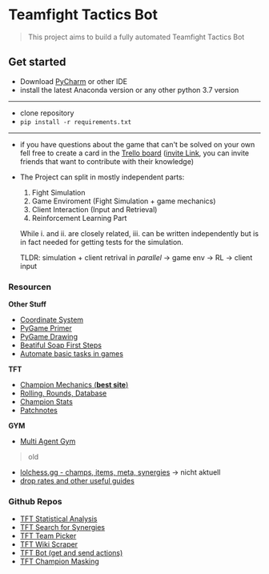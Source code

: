 # Teamfight Tactics Bot
> This project aims to build a fully automated Teamfight Tactics Bot

## Get started
* Download [PyCharm](https://www.jetbrains.com/pycharm/) or other IDE
* install the latest Anaconda version or any other python 3.7 version
***
* clone repository
* `pip install -r requirements.txt`
***
* if you have questions about the game that can't be solved on your own fell free to create a card in the [Trello board](https://trello.com/b/PiM2IKjo/team-fight-tactics-fragen) ([invite Link](https://trello.com/invite/b/PiM2IKjo/81dc0be800a58f3bba8084d4e450206a/team-fight-tactics-fragen), you can invite friends that want to contribute with their knowledge)

* The Project can split in mostly independent parts:
    1. Fight Simulation
    2. Game Enviroment (Fight Simulation + game mechanics)
    3. Client Interaction (Input and Retrieval) 
    4. Reinforcement Learning Part
    
    While i. and ii. are closely related, iii. can be written independently but is in fact needed for getting tests for the simulation.
    
    TLDR: simulation + client retrival in *parallel* &#8594; game env &#8594; RL &#8594; client input  


### Resourcen
**Other Stuff**
* [Coordinate System](https://www.redblobgames.com/grids/hexagons/#coordinates)
* [PyGame Primer](https://realpython.com/pygame-a-primer/)
* [PyGame Drawing](https://sites.cs.ucsb.edu/~pconrad/cs5nm/topics/pygame/drawing/)
* [Beatiful Soap First Steps](https://riptutorial.com/de/beautifulsoup)
* [Automate basic tasks in games](https://www.tautvidas.com/blog/2018/02/automating-basic-tasks-in-games-with-opencv-and-python/)

**TFT**
* [Champion Mechanics (__best site__)](https://leagueoflegends.fandom.com/wiki/Teamfight_Tactics:Champions)
* [Rolling, Rounds, Database](https://tftactics.gg/db/rolling)
* [Champion Stats](https://rankedboost.com/league-of-legends/teamfight-tactics/akali/)
* [Patchnotes](https://leagueoflegends.fandom.com/wiki/Teamfight_Tactics:V9.18)

**GYM**
* [Multi Agent Gym](https://github.com/openai/multiagent-particle-envs/tree/master/multiagent)

> old
* [lolchess.gg - champs, items, meta, synergies](https://lolchess.gg/champions/blitzcrank) -> nicht aktuell
* [drop rates and other useful guides](https://www.rockpapershotgun.com/2019/08/02/teamfight-tactics-champions-hextech-new-tft-champions/#hextech)

### Github Repos
* [TFT Statistical Analysis](https://github.com/Strafos/TFT)
* [TFT Search for Synergies](https://github.com/deckar01/teamfight-tactics-synergy)
* [TFT Team Picker](https://github.com/timomak/TeamFightTactics-TeamPicker)
* [TFT Wiki Scraper](https://github.com/LNTech/TeamfightTactics_Simulator9)
* [TFT Bot (get and send actions)](https://github.com/ConnorWolanski/TeamFightTacticsBot)
* [TFT Champion Masking](https://github.com/tufanYavas/LoL-TFT-Champion-Masking)


